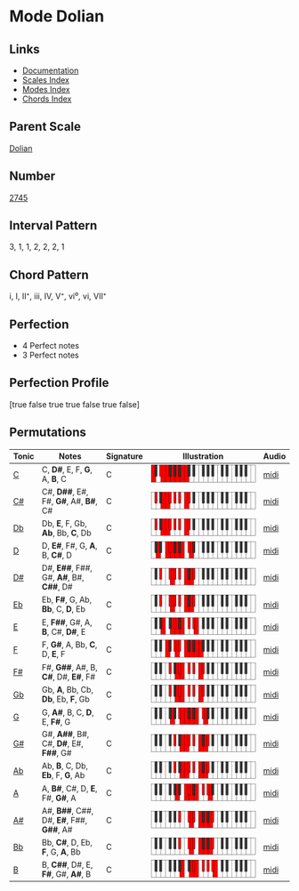 # Mode Dolian

## Links

- [Documentation](index.md)
- [Scales Index](Scales.md)
- [Modes Index](Modes.md)
- [Chords Index](Chords.md)

## Parent Scale

[Dolian](ScaleDolian.md)

## Number

[2745](https://ianring.com/musictheory/scales/2745)

## Interval Pattern

3, 1, 1, 2, 2, 2, 1

## Chord Pattern

i, I, II⁺, iii, IV, V⁺, vi⁰, vi, VII⁺

## Perfection

- 4 Perfect notes
- 3 Perfect notes

## Perfection Profile

[true false true true false true false]

## Permutations

| Tonic | Notes | Signature | Illustration | Audio |
|-------|-------|-----------|--------------|-------|
| [C](ModeCNaturalDolian.md) | C, **D#**, E, F, **G**, A, **B**, C | C | ![CNaturalDolian](ModeCNaturalDolian.png) | [midi](https://github.com/edipermadi/music/blob/main/docs/ModeCNaturalDolian.mid?raw=true) |
| [C#](ModeCSharpDolian.md) | C#, **D##**, E#, F#, **G#**, A#, **B#**, C# | C | ![CSharpDolian](ModeCSharpDolian.png) | [midi](https://github.com/edipermadi/music/blob/main/docs/ModeCSharpDolian.mid?raw=true) |
| [Db](ModeDFlatDolian.md) | Db, **E**, F, Gb, **Ab**, Bb, **C**, Db | C | ![DFlatDolian](ModeDFlatDolian.png) | [midi](https://github.com/edipermadi/music/blob/main/docs/ModeDFlatDolian.mid?raw=true) |
| [D](ModeDNaturalDolian.md) | D, **E#**, F#, G, **A**, B, **C#**, D | C | ![DNaturalDolian](ModeDNaturalDolian.png) | [midi](https://github.com/edipermadi/music/blob/main/docs/ModeDNaturalDolian.mid?raw=true) |
| [D#](ModeDSharpDolian.md) | D#, **E##**, F##, G#, **A#**, B#, **C##**, D# | C | ![DSharpDolian](ModeDSharpDolian.png) | [midi](https://github.com/edipermadi/music/blob/main/docs/ModeDSharpDolian.mid?raw=true) |
| [Eb](ModeEFlatDolian.md) | Eb, **F#**, G, Ab, **Bb**, C, **D**, Eb | C | ![EFlatDolian](ModeEFlatDolian.png) | [midi](https://github.com/edipermadi/music/blob/main/docs/ModeEFlatDolian.mid?raw=true) |
| [E](ModeENaturalDolian.md) | E, **F##**, G#, A, **B**, C#, **D#**, E | C | ![ENaturalDolian](ModeENaturalDolian.png) | [midi](https://github.com/edipermadi/music/blob/main/docs/ModeENaturalDolian.mid?raw=true) |
| [F](ModeFNaturalDolian.md) | F, **G#**, A, Bb, **C**, D, **E**, F | C | ![FNaturalDolian](ModeFNaturalDolian.png) | [midi](https://github.com/edipermadi/music/blob/main/docs/ModeFNaturalDolian.mid?raw=true) |
| [F#](ModeFSharpDolian.md) | F#, **G##**, A#, B, **C#**, D#, **E#**, F# | C | ![FSharpDolian](ModeFSharpDolian.png) | [midi](https://github.com/edipermadi/music/blob/main/docs/ModeFSharpDolian.mid?raw=true) |
| [Gb](ModeGFlatDolian.md) | Gb, **A**, Bb, Cb, **Db**, Eb, **F**, Gb | C | ![GFlatDolian](ModeGFlatDolian.png) | [midi](https://github.com/edipermadi/music/blob/main/docs/ModeGFlatDolian.mid?raw=true) |
| [G](ModeGNaturalDolian.md) | G, **A#**, B, C, **D**, E, **F#**, G | C | ![GNaturalDolian](ModeGNaturalDolian.png) | [midi](https://github.com/edipermadi/music/blob/main/docs/ModeGNaturalDolian.mid?raw=true) |
| [G#](ModeGSharpDolian.md) | G#, **A##**, B#, C#, **D#**, E#, **F##**, G# | C | ![GSharpDolian](ModeGSharpDolian.png) | [midi](https://github.com/edipermadi/music/blob/main/docs/ModeGSharpDolian.mid?raw=true) |
| [Ab](ModeAFlatDolian.md) | Ab, **B**, C, Db, **Eb**, F, **G**, Ab | C | ![AFlatDolian](ModeAFlatDolian.png) | [midi](https://github.com/edipermadi/music/blob/main/docs/ModeAFlatDolian.mid?raw=true) |
| [A](ModeANaturalDolian.md) | A, **B#**, C#, D, **E**, F#, **G#**, A | C | ![ANaturalDolian](ModeANaturalDolian.png) | [midi](https://github.com/edipermadi/music/blob/main/docs/ModeANaturalDolian.mid?raw=true) |
| [A#](ModeASharpDolian.md) | A#, **B##**, C##, D#, **E#**, F##, **G##**, A# | C | ![ASharpDolian](ModeASharpDolian.png) | [midi](https://github.com/edipermadi/music/blob/main/docs/ModeASharpDolian.mid?raw=true) |
| [Bb](ModeBFlatDolian.md) | Bb, **C#**, D, Eb, **F**, G, **A**, Bb | C | ![BFlatDolian](ModeBFlatDolian.png) | [midi](https://github.com/edipermadi/music/blob/main/docs/ModeBFlatDolian.mid?raw=true) |
| [B](ModeBNaturalDolian.md) | B, **C##**, D#, E, **F#**, G#, **A#**, B | C | ![BNaturalDolian](ModeBNaturalDolian.png) | [midi](https://github.com/edipermadi/music/blob/main/docs/ModeBNaturalDolian.mid?raw=true) |
